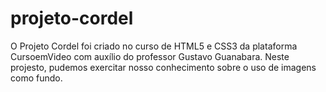 # projeto-cordel
 O Projeto Cordel foi criado no curso de HTML5 e CSS3 da plataforma CursoemVideo com auxílio do professor Gustavo Guanabara.
 Neste projesto, pudemos exercitar nosso conhecimento sobre o uso de imagens como fundo.
